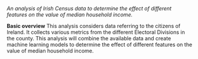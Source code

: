 *An analysis of Irish Census data to determine the effect of different features on the value of median household income.*

**Basic overview**
This analysis considers data referring to the citizens of Ireland. It collects various metrics from the different Electoral Divisions in the county. This analysis will combine the available data and create machine learning models to determine the effect of different features on the value of median household income.  

